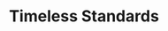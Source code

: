---
ee_id: '151'
site: '1'
type: '2'
long_id: 2010-089 Timeless Standards
url: 2010-089-timeless-standards-4
title: Timeless Standards
year: '2010'
medium: Inkjet on Comtex
commission:
dims: 56 x 40 inches
pitch:
ps:
live_url:
related:
youtube:
imgs: timeless-standards-2010-089-full-cropped-database-ropac.jpg
subheading:
display_year: '2010'
download:
add_credit:
add_credits:
related_code:
layout: things-i-made
---